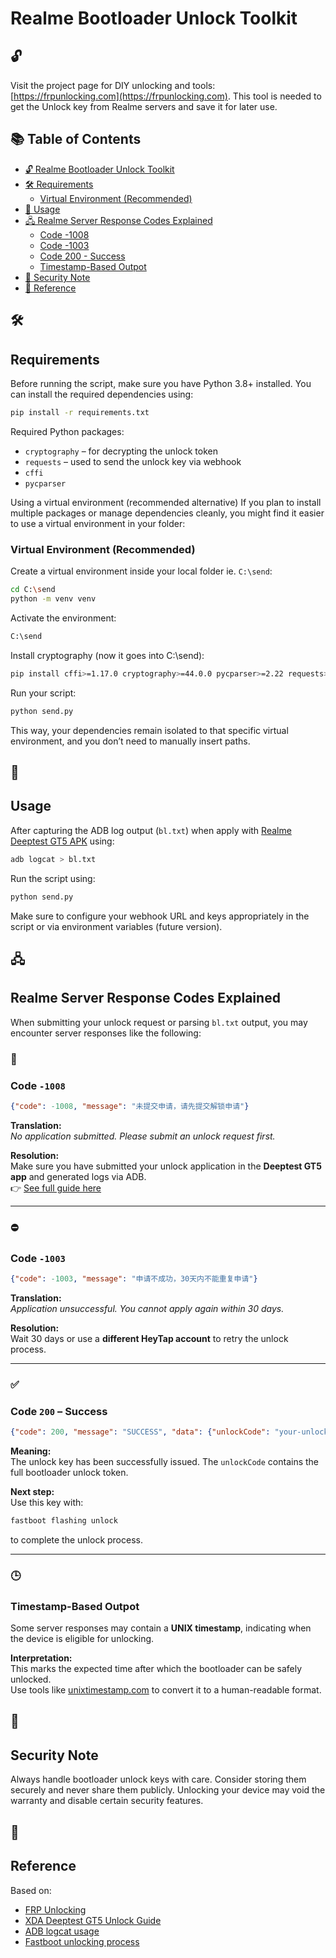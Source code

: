 # Realme Bootloader Unlock Toolkit

## 🔓

Visit the project page for DIY unlocking and tools: [https://frpunlocking.com](https://frpunlocking.com). This tool is needed to get the Unlock key from Realme servers and save it for later use.

## 📚 Table of Contents

- [🔓 Realme Bootloader Unlock Toolkit](#️realme-bootloader-unlock-toolkit)
- [🛠 Requirements](#️requirements)
  - [Virtual Environment (Recommended)](#virtual-environment-recommended)
- [🚀 Usage](#️usage)
- [🖧 Realme Server Response Codes Explained](#️realme-server-response-codes-explained)
  - [Code -1008](#code--1008)
  - [Code -1003](#code--1003)
  - [Code 200 - Success](##code-200--success)
  - [Timestamp-Based Outpot](#timestamp-based-outpot)
- [🔐 Security Note](#️-security-note)
- [🧠 Reference](#️-reference)

## 🛠

## Requirements

Before running the script, make sure you have Python 3.8+ installed. You can install the required dependencies using:

```bash
pip install -r requirements.txt
```

Required Python packages:
- `cryptography` – for decrypting the unlock token
- `requests` – used to send the unlock key via webhook
- `cffi`
- `pycparser`

Using a virtual environment (recommended alternative)
If you plan to install multiple packages or manage dependencies cleanly, you might find it easier to use a virtual environment in your folder:

### Virtual Environment (Recommended)

Create a virtual environment inside your local folder ie. `C:\send`:

```bash
cd C:\send
python -m venv venv
```
Activate the environment:

```bash
C:\send
```

Install cryptography (now it goes into C:\send):

```bash
pip install cffi>=1.17.0 cryptography>=44.0.0 pycparser>=2.22 requests>=2.25.0
```

Run your script:

```bash
python send.py
```

This way, your dependencies remain isolated to that specific virtual environment, and you don’t need to manually insert paths.

## 🚀

## Usage

After capturing the ADB log output (`bl.txt`) when apply with [Realme Deeptest GT5 APK](https://frpunlocking.com/diy-unlock/realme-bootloader-unlock/) using:

```bash
adb logcat > bl.txt
```

Run the script using:

```bash
python send.py
```

Make sure to configure your webhook URL and keys appropriately in the script or via environment variables (future version).

## 🖧

## Realme Server Response Codes Explained

When submitting your unlock request or parsing `bl.txt` output, you may encounter server responses like the following:

### 🔁

### Code `-1008`

```json
{"code": -1008, "message": "未提交申请，请先提交解锁申请"}
```

**Translation:**  
*No application submitted. Please submit an unlock request first.*

**Resolution:**  
Make sure you have submitted your unlock application in the **Deeptest GT5 app** and generated logs via ADB.  
👉 [See full guide here](https://frpunlocking.com/how-to-unlock-bootloader-of-a-realme-device/)

---

### ⛔ 

### Code `-1003`

```json
{"code": -1003, "message": "申请不成功，30天内不能重复申请"}
```

**Translation:**  
*Application unsuccessful. You cannot apply again within 30 days.*

**Resolution:**  
Wait 30 days or use a **different HeyTap account** to retry the unlock process.

---

### ✅ 

### Code `200` – Success

```json
{"code": 200, "message": "SUCCESS", "data": {"unlockCode": "your-unlock-key"}}
```

**Meaning:**  
The unlock key has been successfully issued. The `unlockCode` contains the full bootloader unlock token.

**Next step:**  
Use this key with:

```bash
fastboot flashing unlock
```

to complete the unlock process.

---

### 🕒

### Timestamp-Based Outpot

Some server responses may contain a **UNIX timestamp**, indicating when the device is eligible for unlocking.

**Interpretation:**  
This marks the expected time after which the bootloader can be safely unlocked.  
Use tools like [unixtimestamp.com](https://www.unixtimestamp.com/) to convert it to a human-readable format.

## 🔐

## Security Note

Always handle bootloader unlock keys with care. Consider storing them securely and never share them publicly. Unlocking your device may void the warranty and disable certain security features.

## 🧠

## Reference

Based on:
- [FRP Unlocking](https://frpunlocking.com)
- [XDA Deeptest GT5 Unlock Guide](https://forum.xda-developers.com/t/guide-bootloader-unlock-for-realme-android-13-14-models-via-deeptest-gt-5.4632127/)
- [ADB logcat usage](https://developer.android.com/studio/command-line/logcat)
- [Fastboot unlocking process](https://source.android.com/docs/core/architecture/bootloader/locking_unlocking)
